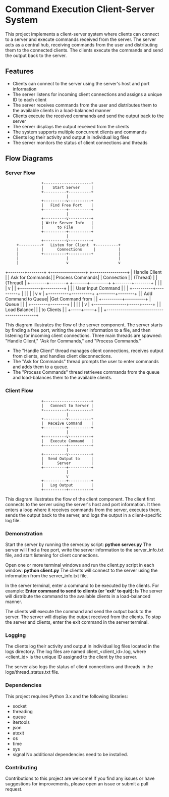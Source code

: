 # Command Execution Client-Server System
This project implements a client-server system where clients can connect to a server and execute commands received from the server. The server acts as a central hub, receiving commands from the user and distributing them to the connected clients. The clients execute the commands and send the output back to the server.

## Features
* Clients can connect to the server using the server's host and port information
* The server listens for incoming client connections and assigns a unique ID to each client
* The server receives commands from the user and distributes them to the available clients in a load-balanced manner
* Clients execute the received commands and send the output back to the server
* The server displays the output received from the clients
* The system supports multiple concurrent clients and commands
* Clients log their activity and output in individual log files
* The server monitors the status of client connections and threads

## Flow Diagrams
### Server Flow
                    +---------------------+
                    |    Start Server     |
                    +----------+----------+
                               |
                    +----------v----------+
                    |   Find Free Port    |
                    +----------+----------+
                               |
                    +----------v----------+
                    | Write Server Info   |
                    |      to File        |
                    +----------+----------+
                               |
                    +----------v----------+
         +----------+   Listen for Client  +----------+
         |          |      Connections     |          |
         |          +----------+----------+           |
         |                     |                      |
         |                     v                      v
+--------+--------+   +-----------------+   +-----------------+
|  Handle Client  |   | Ask for Commands|   | Process Commands|
|    Connection   |   |     (Thread)    |   |     (Thread)    |
+--------+--------+   +-------+---------+   +--------+--------+
         |                    |                       |
         |                    v                       |
         |         +----------+----------+           |
         |         |  User Input Command |           |
         |         +----------+----------+           |
         |                    |                      |
         |                    v                      v
         |         +----------+----------+  +--------+--------+
         |         | Add Command to Queue|  |Get Command from |
         |         +----------+----------+  |      Queue      |
         |                    |             +--------+--------+
         |                    |                      |
         |                    |                      v
         |                    +----------------+-----+-----+
         |                                     | Load Balance|
         |                                     | to Clients  |
         |                                     +-----+-----+
         |                                           |
         +-------------------------------------------+



This diagram illustrates the flow of the server component. The server starts by finding a free port, writing the server information to a file, and then listening for incoming client connections. Three main threads are spawned: "Handle Client," "Ask for Commands," and "Process Commands."

* The "Handle Client" thread manages client connections, receives output from clients, and handles client disconnections.
* The "Ask for Commands" thread prompts the user to enter commands and adds them to a queue.
* The "Process Commands" thread retrieves commands from the queue and load-balances them to the available clients.

### Client Flow

                    +---------------------+
                    |   Connect to Server |
                    +----------+----------+
                               |
                    +----------v----------+
                    |  Receive Command    |
                    +----------+----------+
                               |
                    +----------v----------+
                    |   Execute Command   |
                    +----------+----------+
                               |
                    +----------v----------+
                    |  Send Output to     |
                    |      Server         |
                    +----------+----------+
                               |
                               v
                    +----------+----------+
                    |   Log Output        |
                    +----------+----------+

This diagram illustrates the flow of the client component. The client first connects to the server using the server's host and port information. It then enters a loop where it receives commands from the server, executes them, sends the output back to the server, and logs the output in a client-specific log file.

### Demonstration
Start the server by running the server.py script: 
**python server.py**
The server will find a free port, write the server information to the server_info.txt file, and start listening for client connections.

Open one or more terminal windows and run the client.py script in each window:
**python client.py**
The clients will connect to the server using the information from the server_info.txt file.

In the server terminal, enter a command to be executed by the clients. For example:
**Enter command to send to clients (or 'exit' to quit): ls**
The server will distribute the command to the available clients in a load-balanced manner.

The clients will execute the command and send the output back to the server. The server will display the output received from the clients.
To stop the server and clients, enter the exit command in the server terminal.

### Logging
The clients log their activity and output in individual log files located in the logs directory. The log files are named client_<client_id>.log, where <client_id> is the unique ID assigned to the client by the server.

The server also logs the status of client connections and threads in the logs/thread_status.txt file.

### Dependencies
This project requires Python 3.x and the following libraries:

* socket
* threading
* queue
* itertools
* json
* atexit
* os
* time
* sys
* signal
No additional dependencies need to be installed.

### Contributing
Contributions to this project are welcome! If you find any issues or have suggestions for improvements, please open an issue or submit a pull request.


